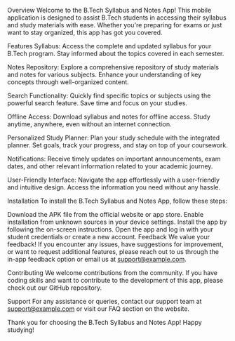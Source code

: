 Overview
Welcome to the B.Tech Syllabus and Notes App! This mobile application is designed to assist B.Tech students in accessing their syllabus and study materials with ease. Whether you're preparing for exams or just want to stay organized, this app has got you covered.

Features
Syllabus: Access the complete and updated syllabus for your B.Tech program. Stay informed about the topics covered in each semester.

Notes Repository: Explore a comprehensive repository of study materials and notes for various subjects. Enhance your understanding of key concepts through well-organized content.

Search Functionality: Quickly find specific topics or subjects using the powerful search feature. Save time and focus on your studies.

Offline Access: Download syllabus and notes for offline access. Study anytime, anywhere, even without an internet connection.

Personalized Study Planner: Plan your study schedule with the integrated planner. Set goals, track your progress, and stay on top of your coursework.

Notifications: Receive timely updates on important announcements, exam dates, and other relevant information related to your academic journey.

User-Friendly Interface: Navigate the app effortlessly with a user-friendly and intuitive design. Access the information you need without any hassle.

Installation
To install the B.Tech Syllabus and Notes App, follow these steps:

Download the APK file from the official website or app store.
Enable installation from unknown sources in your device settings.
Install the app by following the on-screen instructions.
Open the app and log in with your student credentials or create a new account.
Feedback
We value your feedback! If you encounter any issues, have suggestions for improvement, or want to request additional features, please reach out to us through the in-app feedback option or email us at support@example.com.

Contributing
We welcome contributions from the community. If you have coding skills and want to contribute to the development of this app, please check out our GitHub repository.

Support
For any assistance or queries, contact our support team at support@example.com or visit our FAQ section on the website.

Thank you for choosing the B.Tech Syllabus and Notes App! Happy studying!

